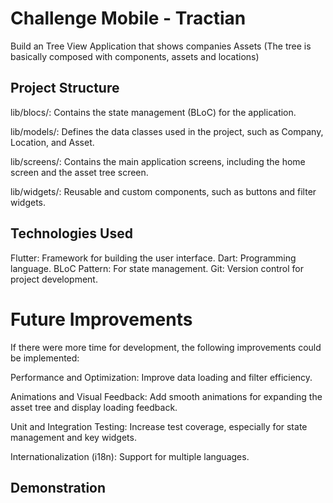 # Challenge Mobile - Tractian

 Build an Tree View Application that shows companies Assets (The tree is basically composed with components, assets and locations)

## Project Structure
lib/blocs/: Contains the state management (BLoC) for the application.

lib/models/: Defines the data classes used in the project, such as Company, Location, and Asset.

lib/screens/: Contains the main application screens, including the home screen and the asset tree screen.

lib/widgets/: Reusable and custom components, such as buttons and filter widgets.

## Technologies Used
Flutter: Framework for building the user interface.
Dart: Programming language.
BLoC Pattern: For state management.
Git: Version control for project development.

# Future Improvements
If there were more time for development, the following improvements could be implemented:

Performance and Optimization: Improve data loading and filter efficiency.

Animations and Visual Feedback: Add smooth animations for expanding the asset tree and display loading feedback.

Unit and Integration Testing: Increase test coverage, especially for state management and key widgets.

Internationalization (i18n): Support for multiple languages.

## Demonstration
